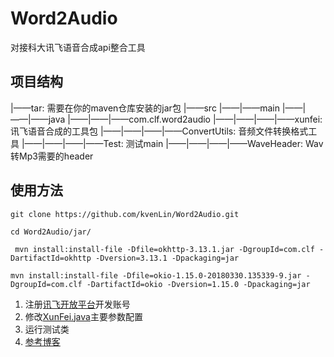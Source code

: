 # Word2Audio
对接科大讯飞语音合成api整合工具
## 项目结构
|——tar: 需要在你的maven仓库安装的jar包
|——src
|——|——main
|——|——|——java
|——|——|——com.clf.word2audio
|——|——|——|——xunfei: 讯飞语音合成的工具包
|——|——|——|——ConvertUtils: 音频文件转换格式工具
|——|——|——|——Test: 测试main
|——|——|——|——WaveHeader: Wav转Mp3需要的header
## 使用方法
```shell script
git clone https://github.com/kvenLin/Word2Audio.git
```
```shell script
cd Word2Audio/jar/
```
```shell script
 mvn install:install-file -Dfile=okhttp-3.13.1.jar -DgroupId=com.clf -DartifactId=okhttp -Dversion=3.13.1 -Dpackaging=jar
```
```shell script
mvn install:install-file -Dfile=okio-1.15.0-20180330.135339-9.jar -DgroupId=com.clf -DartifactId=okio -Dversion=1.15.0 -Dpackaging=jar
```
1. 注册[讯飞开放平台](https://www.xfyun.cn/)开发账号
2. 修改[XunFei.java](src/main/java/com/clf/word2audio/xunfei/XunFei.java)主要参数配置
3. 运行测试类
4. [参考博客](https://blog.csdn.net/Box_clf/article/details/104733850)